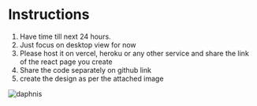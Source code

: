 # Instructions

1. Have time till next 24 hours.
2. Just focus on desktop view for now
3. Please host it on vercel, heroku or any other service and share the link of the react page you create 
4. Share the code separately on github link
5. create the design as per the attached image

<img src="https://i.ibb.co/xJSwCvm/daphnis.jpg" alt="daphnis" border="0">
